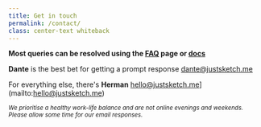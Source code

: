 ```yaml
---
title: Get in touch
permalink: /contact/
class: center-text whiteback
---
```


**Most queries can be resolved using the [FAQ](/faq/) page or [docs](/docs)**

**Dante** is the best bet for getting a prompt response [dante@justsketch.me](mailto:dante@justsketch.me)

For everything else, there's **Herman** hello@justsketch.me](mailto:hello@justsketch.me)

<small><i>We prioritise a healthy work-life balance and are not online evenings and weekends. Please allow some time for our email responses.</i></small>
